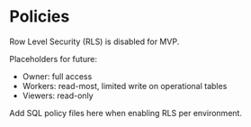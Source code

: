 # Policies

Row Level Security (RLS) is disabled for MVP.

Placeholders for future:
- Owner: full access
- Workers: read-most, limited write on operational tables
- Viewers: read-only

Add SQL policy files here when enabling RLS per environment.
